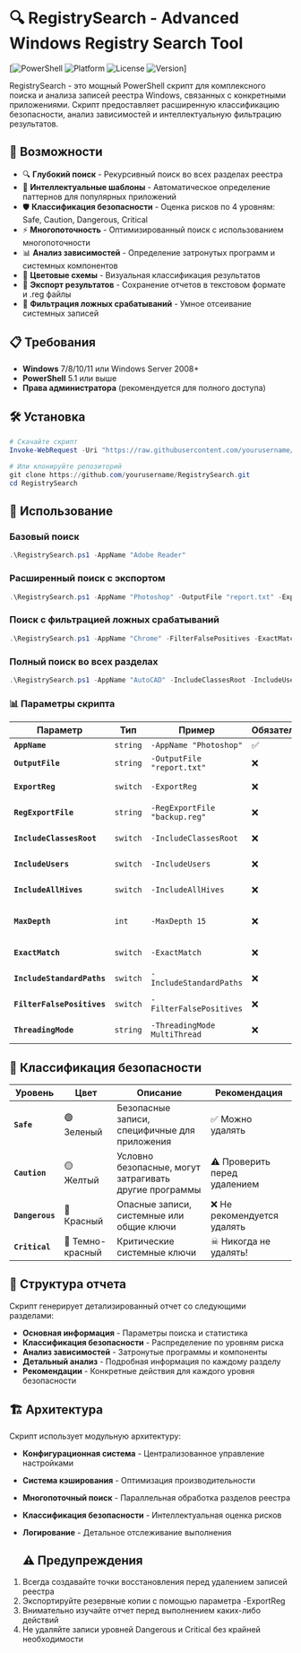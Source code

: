 # 🔍 RegistrySearch - Advanced Windows Registry Search Tool

[![PowerShell](https://img.shields.io/badge/PowerShell-7+-blue.svg)
![Platform](https://img.shields.io/badge/Platform-Windows-lightgrey.svg)
![License](https://img.shields.io/badge/License-MIT-green.svg)
![Version](https://img.shields.io/badge/Version-2.0.0-orange.svg)]

RegistrySearch - это мощный PowerShell скрипт для комплексного поиска и анализа записей реестра Windows, связанных с конкретными приложениями. Скрипт предоставляет расширенную классификацию безопасности, анализ зависимостей и интеллектуальную фильтрацию результатов.

## 🚀 Возможности
- 🔍 **Глубокий поиск** - Рекурсивный поиск во всех разделах реестра
- 🎯 **Интеллектуальные шаблоны** - Автоматическое определение паттернов для популярных приложений
- 🛡️ **Классификация безопасности** - Оценка рисков по 4 уровням: Safe, Caution, Dangerous, Critical
- ⚡ **Многопоточность** - Оптимизированный поиск с использованием многопоточности
- 📊 **Анализ зависимостей** - Определение затронутых программ и системных компонентов
- 🎨 **Цветовые схемы** - Визуальная классификация результатов
- 📁 **Экспорт результатов** - Сохранение отчетов в текстовом формате и .reg файлы
- 🧹 **Фильтрация ложных срабатываний** - Умное отсеивание системных записей

## 📋 Требования
- **Windows** 7/8/10/11 или Windows Server 2008+
- **PowerShell** 5.1 или выше
- **Права администратора** (рекомендуется для полного доступа)

## 🛠️ Установка
```powershell
# Скачайте скрипт
Invoke-WebRequest -Uri "https://raw.githubusercontent.com/yourusername/RegistrySearch/main/RegistrySearch.ps1" -OutFile "RegistrySearch.ps1"

# Или клонируйте репозиторий
git clone https://github.com/yourusername/RegistrySearch.git
cd RegistrySearch
```

## 🎯 Использование
### Базовый поиск
```powershell
.\RegistrySearch.ps1 -AppName "Adobe Reader"
```
### Расширенный поиск с экспортом
```powershell
.\RegistrySearch.ps1 -AppName "Photoshop" -OutputFile "report.txt" -ExportReg -RegExportFile "backup.reg" -MaxDepth 8
```
### Поиск с фильтрацией ложных срабатываний
```powershell
.\RegistrySearch.ps1 -AppName "Chrome" -FilterFalsePositives -ExactMatch -ThreadingMode MultiThread
```
### Полный поиск во всех разделах
```powershell
.\RegistrySearch.ps1 -AppName "AutoCAD" -IncludeClassesRoot -IncludeUsers -IncludeAllHives -IncludeStandardPaths
```

### 📊 Параметры скрипта

| Параметр | Тип | Пример | Обязательный | Описание |
|----------|-----|--------------|--------------|-----------|
| **`AppName`**                   | `string` | `-AppName "Photoshop"`         | ✅ | Имя приложения для поиска |
| **`OutputFile`**                | `string` | `-OutputFile "report.txt"`     | ❌ | Файл для сохранения отчета |
| **`ExportReg`**                 | `switch` | `-ExportReg`                   | ❌ | Экспортировать найденные ключи в .reg файл |
| **`RegExportFile`**             | `string` | `-RegExportFile "backup.reg"`  | ❌ | Имя файла для экспорта реестра |
| **`IncludeClassesRoot`**        | `switch` | `-IncludeClassesRoot`          | ❌ | Включить раздел HKCR в поиск |
| **`IncludeUsers`**              | `switch` | `-IncludeUsers`                | ❌ | Включить пользовательские разделы HKU |
| **`IncludeAllHives`**           | `switch` | `-IncludeAllHives`             | ❌ | Включить все доступные разделы реестра |
| **`MaxDepth`**                  | `int`    | `-MaxDepth 15`                 | ❌ | Максимальная глубина рекурсивного поиска (по умолчанию: 10) |
| **`ExactMatch`**                | `switch` | `-ExactMatch`                  | ❌ | Точное соответствие имени приложения |
| **`IncludeStandardPaths`**      | `switch` | `-IncludeStandardPaths`        | ❌ | Включить поиск в стандартных расположениях |
| **`FilterFalsePositives`**      | `switch` | `-FilterFalsePositives`        | ❌ | Фильтровать ложные срабатывания |
| **`ThreadingMode`**             | `string` | `-ThreadingMode MultiThread`   | ❌ | Режим многопоточности: Auto/SingleThread/MultiThread |




## 🎨 Классификация безопасности

| Уровень | Цвет | Описание | Рекомендация |
|----------|-----|--------------|--------------|
| **`Safe`**       | 🟢 Зеленый       | Безопасные записи, специфичные для приложения           | ✅ Можно удалять |
| **`Caution`**    | 🟡 Желтый        | Условно безопасные, могут затрагивать другие программы  | ⚠ Проверить перед удалением |
| **`Dangerous`**  | 🔴 Красный       | Опасные записи, системные или общие ключи               | ❌ Не рекомендуется удалять |
| **`Critical`**   | 🚨 Темно-красный | Критические системные ключи                             | ☠ Никогда не удалять! |

## 📁 Структура отчета

Скрипт генерирует детализированный отчет со следующими разделами:
- **Основная информация** - Параметры поиска и статистика
- **Классификация безопасности** - Распределение по уровням риска
- **Анализ зависимостей** - Затронутые программы и компоненты
- **Детальный анализ** - Подробная информация по каждому разделу
- **Рекомендации** - Конкретные действия для каждого уровня безопасности

## 🏗️ Архитектура

Скрипт использует модульную архитектуру:
- **Конфигурационная система** - Централизованное управление настройками
- **Система кэширования** - Оптимизация производительности
- **Многопоточный поиск** - Параллельная обработка разделов реестра
- **Классификация безопасности** - Интеллектуальная оценка рисков
- **Логирование** - Детальное отслеживание выполнения

  ## ⚠️ Предупреждения

1. Всегда создавайте точки восстановления перед удалением записей реестра
2. Экспортируйте резервные копии с помощью параметра -ExportReg
3. Внимательно изучайте отчет перед выполнением каких-либо действий
4. Не удаляйте записи уровней Dangerous и Critical без крайней необходимости

